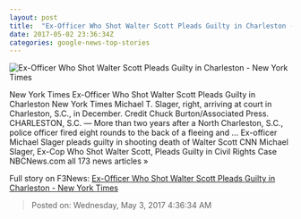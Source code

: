 ```yaml
---
layout: post
title:  "Ex-Officer Who Shot Walter Scott Pleads Guilty in Charleston - New York Times"
date: 2017-05-02 23:36:34Z
categories: google-news-top-stories
---
```


![Ex-Officer Who Shot Walter Scott Pleads Guilty in Charleston - New York Times](https://static01.nyt.com/images/2017/05/03/us/03charleston/03charleston-facebookJumbo.jpg)

New York Times Ex-Officer Who Shot Walter Scott Pleads Guilty in Charleston New York Times Michael T. Slager, right, arriving at court in Charleston, S.C., in December. Credit Chuck Burton/Associated Press. CHARLESTON, S.C. — More than two years after a North Charleston, S.C., police officer fired eight rounds to the back of a fleeing and ... Ex-officer Michael Slager pleads guilty in shooting death of Walter Scott CNN Michael Slager, Ex-Cop Who Shot Walter Scott, Pleads Guilty in Civil Rights Case NBCNews.com all 173 news articles »


Full story on F3News: [Ex-Officer Who Shot Walter Scott Pleads Guilty in Charleston - New York Times](http://www.f3nws.com/n/HxVzgE)

> Posted on: Wednesday, May 3, 2017 4:36:34 AM
